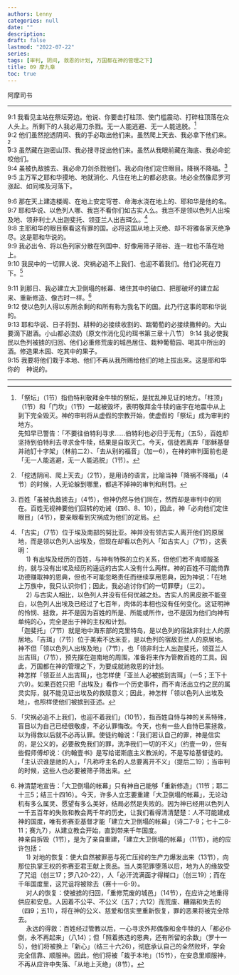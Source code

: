 ```yaml
---
authors: Lenny
categories: null
date: ""
description: 
draft: false
lastmod: "2022-07-22"
series:
tags: [审判, 阴间, 救恩的计划, 万国都在神的管理之下]
title: 09 摩九章
toc: true
---
```

阿摩司书

<!--more-->
---

9:1 我看见主站在祭坛旁边。他说、你要击打柱顶、使门槛震动、打碎柱顶落在众人头上。所剩下的人我必用刀杀戮。无一人能逃避、无一人能逃脱。[^1]  
9:2 他们虽然挖透阴间、我的手必取出他们来。虽然爬上天去、我必拿下他们来。[^2]  
9:3 虽然藏在迦密山顶、我必搜寻捉出他们来。虽然从我眼前藏在海底、我必命蛇咬他们。  
9:4 虽被仇敌掳去、我必命刀剑杀戮他们。我必向他们定住眼目。降祸不降福。[^3]  
9:5 主万军之耶和华摸地、地就消化、凡住在地上的都必悲哀。地必全然像尼罗河涨起、如同埃及河落下。  

9:6 那在天上建造楼阁、在地上安定穹苍、命海水浇在地上的、耶和华是他的名。  
9:7 耶和华说、以色列人哪、我岂不看你们如古实人么。我岂不是领以色列人出埃及地、领非利士人出迦斐托、领亚兰人出吉珥么。[^4]  
9:8 主耶和华的眼目察看这有罪的国。必将这国从地上灭绝、却不将雅各家灭绝净尽。这是耶和华说的。  
9:9 我必出令、将以色列家分散在列国中、好像用筛子筛谷、连一粒也不落在地上。  
9:10 我民中的一切罪人说、灾祸必追不上我们、也迎不着我们。他们必死在刀下。[^5]  

9:11 到那日、我必建立大卫倒塌的帐幕、堵住其中的破口、把那破坏的建立起来、重新修造、像古时一样。[^6]  
9:12 使以色列人得以东所余剩的和所有称为我名下的国。此乃行这事的耶和华说的。  
9:13 耶和华说、日子将到、耕种的必接续收割的、踹葡萄的必接续撒种的。大山要滴下甜酒。小山都必流奶〔原文作消化见约珥书第三章十八节〕
9:14 我必使我民以色列被掳的归回、他们必重修荒废的城邑居住、栽种葡萄园、喝其中所出的酒。修造果木园、吃其中的果子。  
9:15 我要将他们栽于本地、他们不再从我所赐给他们的地上拔出来。这是耶和华你的　神说的。

---

[^1]: 「祭坛」（1节）指伯特利敬拜金牛犊的祭坛，是扰乱神见证的地方。「柱顶」（1节）和「门坎」（1节）一起被毁坏，表明敬拜金牛犊的庙宇在地震中从上到下完全毁灭。神的审判将从虚假的宗教开始，使虚假的「祭坛」成为审判的地方。  
先知早已警告：「不要往伯特利寻求……伯特利也必归于无有」（五5），百姓却坚持到伯特利去寻求金牛犊，结果是自取灭亡。今天，信徒若离弃「耶稣基督并祂钉十字架」（林前二2）、「去从别的福音」（加一6），在神的审判面前也是「无一人能逃避，无一人能逃脱」（1节）。  
[^2]: 「挖透阴间、爬上天去」（2节），是用诗的语言，比喻当神「降祸不降福」（4节）的时候，人无论躲到哪里，都逃不掉神的审判和刑罚。  
[^3]: 百姓「虽被仇敌掳去」（4节），但神仍然与他们同在，然而却是审判中的同在。百姓无视神要他们回转的劝诫（四6、8、10），因此，神「必向他们定住眼目」（4节），要亲眼看到灾祸成为他们的定局。  
[^4]: 「古实」（7节）位于埃及南部的努比亚。神并没有领古实人离开他们的原居地，而是领以色列人出埃及，但现在却看以色列人「如古实人」（7节），这表明：  
&emsp; 1) 有出埃及经历的百姓，与神有特殊的立约关系，但他们若不肯顺服圣约，就与没有出埃及经历的遥远的古实人没有什么两样。神的百姓不可能倚靠功德赚取神的恩典，但也不可能忽略责任而继续享用恩典，因为神说：「在地上万族中，我只认识你们；因此，我必追讨你们的一切罪孽」（三2）。  
&emsp; 2) 与古实人相比，以色列人并没有任何优越之处。古实人的黑皮肤不能变白，以色列人出埃及已经过了七百年，肉体的本相也没有任何变化。这证明神的怜悯、拯救，并不是因为百姓的所是、所能或所作，也不是因为他们向神有单纯的心，完全是出于神的主权和计划。   
「迦斐托」（7节）就是地中海东部的克里特岛，是以色列的宿敌非利士人的原居地。「吉珥」（7节）位于美索不达米亚，是以色列的宿敌亚兰人的原居地。神不但「领以色列人出埃及地」（7节），也「领非利士人出迦斐托，领亚兰人出吉珥」（7节），预先摆在迦南地的周围，准备将来作为管教百姓的工具。因此，万国都在神的管理之下，为要成就祂救恩的计划。  
神怎样「领亚兰人出吉珥」，也怎样使「亚兰人必被掳到吉珥」（一5；王下十六9）。如果百姓只把「出埃及」看作一个历史事件，而不肯活出立约之民的属灵实际，就不能见证出埃及的救赎意义；因此，神怎样「领以色列人出埃及地」，也照样使他们被掳到亚述。  
[^5]: 「灾祸必追不上我们，也迎不着我们」（10节），指百姓自恃与神的关系特殊，盲目以为自己已经很敬虔，不必认罪悔改。今天，也有一些人自恃已蒙拯救，以为得救以后就不必再认罪。使徒约翰说：「我们若认自己的罪，神是信实的，是公义的，必要赦免我们的罪，洗净我们一切的不义」（约壹一9），但有些假师傅却说：《约翰壹书》是写给诺斯底主义教派的，不是写给基督徒的。「主认识谁是祂的人」，「凡称呼主名的人总要离开不义」（提后二19）；当审判的时候，这些人也必要被筛子筛出来。  
[^6]: 神清楚地宣告：「大卫倒塌的帐幕」只有神自己能够「重新修造」（11节；耶二十三5；结三十四16）。今天，许多人立志要重建「大卫倒塌的帐幕」，无论动机有多么属灵、愿望有多么美好，结局必然是失败的。因为神已经用以色列人一千五百年的失败和教会两千年的历史，让我们看得清清楚楚：人不可能建成神的国度，唯有弥赛亚基督才能「建立大卫倒塌的帐幕」（诗二7-9；七十二8-11；赛九7），从建立教会开始，直到带来千年国度。  
神亲自拆毁（1节），是为了亲自重建，「建立大卫倒塌的帐幕」（11节），祂的应许包括：   
&emsp; 1) 对地的恢复：使大自然被罪恶与死亡压抑的生产力爆发出来（13节），向那位执掌王权的弥赛亚君王献上贡品。当人类犯罪堕落以后，地为人的缘故受了咒诅（创三17；罗八20-22），人「必汗流满面才得糊口」（创三19）；而在千年国度里，这咒诅将被除去（赛十一6-9）。  
&emsp; 对人的恢复：使被掳的归回，「重修荒废的城邑」（14节），在应许之地重得供应和安息。人因着不公平、不公义（五7；六12）而荒废、糟蹋和失去的（四9；五11），将在神的公义、慈爱和信实里重新恢复，罪的恶果将被完全除去。  
&emsp; 永远的得救：百姓经过管教以后，一心寻求外邦偶像和金牛犊的人「都必仆倒，永不再起来」（八14）；但「照着拣选的恩典，还有所留的余数」（罗十一5），他们将被换上「新心」（结三十六26），彻底承认自己的全然败坏，学会完全信靠、顺服神。因此，他们将被「栽于本地」（15节），在安息里顺服神，不再从应许中失落、「从地上灭绝」（8节）。  
